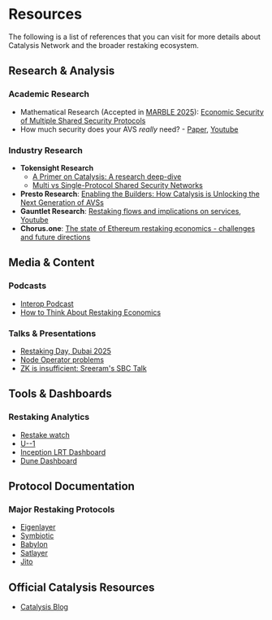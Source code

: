 # Resources

The following is a list of references that you can visit for more details about Catalysis Network and the broader restaking ecosystem.

## Research & Analysis

### Academic Research
- Mathematical Research (Accepted in [MARBLE 2025](https://www.marble-conference.org/marble2025)): [Economic Security of Multiple Shared Security Protocols](https://arxiv.org/abs/2505.03843)
- How much security does your AVS _really_ need? - [Paper](https://arxiv.org/abs/2408.00928), [Youtube](https://www.youtube.com/watch?v=Cd89kupFgig)

### Industry Research
- **Tokensight Research**
  - [A Primer on Catalysis: A research deep-dive](https://paragraph.com/@tokensightxyz/a-primer-on-catalysis)
  - [Multi vs Single-Protocol Shared Security Networks](https://paragraph.com/@tokensightxyz/catalysis-ssn-deep-dive)
- **Presto Research**: [Enabling the Builders: How Catalysis is Unlocking the Next Generation of AVSs](https://www.prestolabs.io/research/enabling-the-builders-how-catalysis-is-unlocking-the-next-generation-of-avss)
- **Gauntlet Research**: [Restaking flows and implications on services](https://www.gauntlet.xyz/resources/restaking-flows-and-implications-on-services), [Youtube](https://youtu.be/vuZ1vfDgIbo?si=ZJIqbnvnmQujKva5)
- **Chorus.one**: [The state of Ethereum restaking economics - challenges and future directions](https://chorus.one/articles/the-state-of-ethereum-restaking-economics-challenges-and-future-directions)

## Media & Content

### Podcasts
- [Interop Podcast](https://x.com/seb3point0/status/1874866432615616828)
- [How to Think About Restaking Economics](https://therollup.co/podcast/how-to-think-about-restaking-economics-with-tarun-chitra)

### Talks & Presentations
- [Restaking Day, Dubai 2025](https://www.youtube.com/watch?v=DW33bexlxWo)
- [Node Operator problems](https://youtu.be/pmozNGACsGc?si=4-1UNgvlBTswqaM8&t=805)
- [ZK is insufficient: Sreeram's SBC Talk](https://www.youtube.com/watch?v=YSuG2kXjLNA)

## Tools & Dashboards

### Restaking Analytics
- [Restake watch](https://restake.watch/)
- [U--1](https://u--1.com/)
- [Inception LRT Dashboard](https://inceptionlrt.com/restaking-explorer)
- [Dune Dashboard](https://dune.com/blocklytics/ethereum-restaking)

## Protocol Documentation

### Major Restaking Protocols
- [Eigenlayer](https://docs.eigenlayer.xyz/)
- [Symbiotic](https://docs.symbiotic.fi/)
- [Babylon](https://docs.babylonchain.io/docs/introduction/overview)
- [Satlayer](https://docs.satlayer.xyz/)
- [Jito](https://www.jito.network/restaking/)

## Official Catalysis Resources

- [Catalysis Blog](https://blog.catalysis.network)
